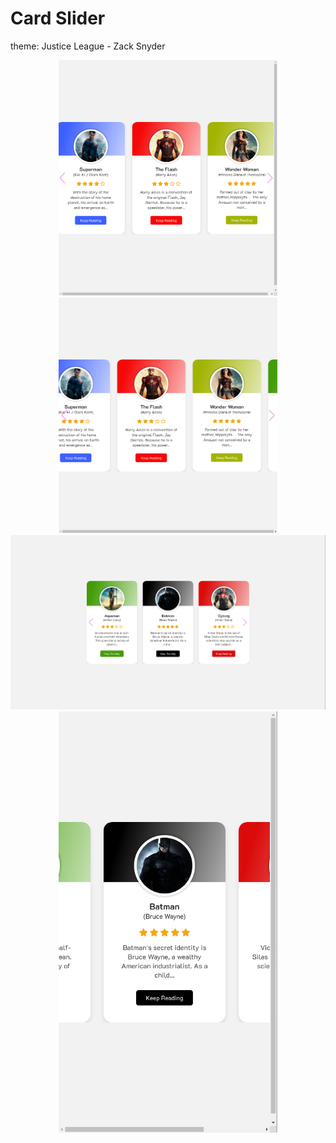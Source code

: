 # Card Slider 
theme: Justice League - Zack Snyder

<p align="center"> 
    <img src="./img/00.png" alt="image 00" width="350" />
    <img src="./img/01.png" alt="image 01" width="350" />
    <img src="./img/02.png" alt="image 02" width="700" />
    <img src="./img/03.png" alt="image 03" width="350" />
</p>
